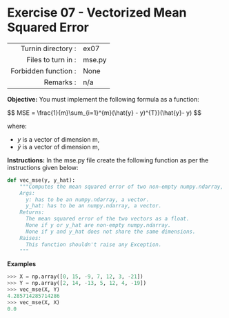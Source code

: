 # Exercise 07 - Vectorized Mean Squared Error

|                         |                    |
| -----------------------:| ------------------ |
|   Turnin directory :    |  ex07              |
|   Files to turn in :    |  mse.py            |
|   Forbidden function :  |  None              |
|   Remarks :             |  n/a               |

**Objective:**
You must implement the following formula as a function:  

$$
MSE = \frac{1}{m}\sum_{i=1}^{m}(\hat{y} - y)^{T}}(\hat{y}- y)
$$

where:
- $y$ is a vector of dimension m,
- $\hat{y}$ is a vector of dimension m,

**Instructions:**
In the mse.py file create the following function as per the instructions given below:
```python
def vec_mse(y, y_hat):
    """Computes the mean squared error of two non-empty numpy.ndarray, without any for loop. The two arrays must have the same dimensions.
    Args:
      y: has to be an numpy.ndarray, a vector.
      y_hat: has to be an numpy.ndarray, a vector.
    Returns:
      The mean squared error of the two vectors as a float.
      None if y or y_hat are non-empty numpy.ndarray.
      None if y and y_hat does not share the same dimensions.
    Raises:
      This function shouldn't raise any Exception.
    """
```

**Examples**
```python
>>> X = np.array([0, 15, -9, 7, 12, 3, -21])
>>> Y = np.array([2, 14, -13, 5, 12, 4, -19])
>>> vec_mse(X, Y)
4.285714285714286
>>> vec_mse(X, X)
0.0
```
